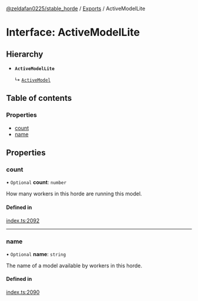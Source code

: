 [@zeldafan0225/stable_horde](../../readme.md) / [Exports](../modules.md) / ActiveModelLite

# Interface: ActiveModelLite

## Hierarchy

- **`ActiveModelLite`**

  ↳ [`ActiveModel`](ActiveModel.md)

## Table of contents

### Properties

- [count](ActiveModelLite.md#count)
- [name](ActiveModelLite.md#name)

## Properties

### count

• `Optional` **count**: `number`

How many workers in this horde are running this model.

#### Defined in

[index.ts:2092](https://github.com/MrlolDev/stable_horde/blob/3c66504/index.ts#L2092)

___

### name

• `Optional` **name**: `string`

The name of a model available by workers in this horde.

#### Defined in

[index.ts:2090](https://github.com/MrlolDev/stable_horde/blob/3c66504/index.ts#L2090)
